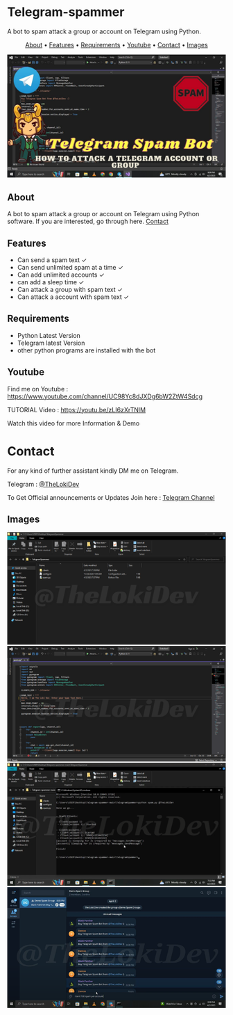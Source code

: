 # Telegram-spammer
A bot to spam attack a group or account on Telegram using Python.

</p>

<p align="center">
  <a href="#about">About</a>
  •
  <a href="#features">Features</a>
  •
  <a href="#Requirements">Requirements</a>
  •
  <a href="#Youtube">Youtube</a>
  •
  <a href="#Contact">Contact</a>
  •
  <a href="#Images">Images</a>
  
</p>

<p align="center"><a href="https://youtu.be/zLI6zXrTNlM" target="_blank"><img src="https://github.com/TheLokiDev/Telegram-spammer/blob/main/Thumbnail.jpg?raw=true"></a></p>

## About
A bot to spam attack a group or account on Telegram using Python software.
If you are interested, go through here. <a href="#Contact">Contact</a>

## Features
- Can send a spam text ✓
- Can send unlimited spam at a time ✓
- Can add unlimited accounts ✓
- can add a sleep time ✓
- Can attack a group with spam text ✓
- Can attack a account with spam text ✓

## Requirements
- Python Latest Version 
- Telegram latest Version 
- other python programs are installed with the bot 

## Youtube
Find me on Youtube : https://www.youtube.com/channel/UC98Yc8dJXDg6bW2ZtW4Sdcg

TUTORIAL Video : https://youtu.be/zLI6zXrTNlM

Watch this video for more Information & Demo 

# Contact
For any kind of further assistant kindly DM me on Telegram.

Telegram : [@TheLokiDev](https://t.me/TheLokiDev)

To Get Official announcements or Updates Join here : [Telegram Channel](https://t.me/TheLokiDev_Channel)

## Images
![Image1](https://github.com/TheLokiDev/Telegram-spammer/blob/main/1.png)
![Image2](https://github.com/TheLokiDev/Telegram-spammer/blob/main/2.png)
![Image3](https://github.com/TheLokiDev/Telegram-spammer/blob/main/3.png)
![Image4](https://github.com/TheLokiDev/Telegram-spammer/blob/main/4.png)
